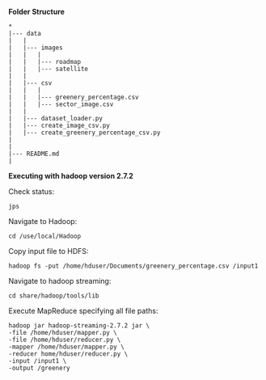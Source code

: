 **Folder Structure**
```
*
|--- data
|	|
|	|--- images
|	|	|
|	|	|--- roadmap
|	|	|--- satellite
|	|	
|	|--- csv
|	|	|
|	|	|--- greenery_percentage.csv
|	|	|--- sector_image.csv
|	|	
|	|--- dataset_loader.py
|	|--- create_image_csv.py
|	|--- create_greenery_percentage_csv.py
|
|
|--- README.md
|
```

**Executing with hadoop version 2.7.2**

Check status:  
```
jps
```

Navigate to Hadoop: 
```
cd /use/local/Hadoop
```
Copy input file to HDFS:  
```
hadoop fs -put /home/hduser/Documents/greenery_percentage.csv /input1
```

Navigate to hadoop streaming:  
```
cd share/hadoop/tools/lib
```
Execute MapReduce specifying all file paths:  
```
hadoop jar hadoop-streaming-2.7.2 jar \
-file /home/hduser/mapper.py \
-file /home/hduser/reducer.py \
-mapper /home/hduser/mapper.py \
-reducer home/hduser/reducer.py \
-input /input1 \
-output /greenery
```
